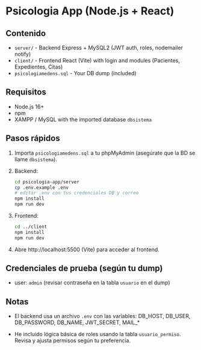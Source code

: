 # Psicologia App (Node.js + React)

## Contenido
- `server/` - Backend Express + MySQL2 (JWT auth, roles, nodemailer notify)
- `client/` - Frontend React (Vite) with login and modules (Pacientes, Expedientes, Citas)
- `psicologiamedens.sql` - Your DB dump (included)

## Requisitos
- Node.js 16+
- npm
- XAMPP / MySQL with the imported database `dbsistema`

## Pasos rápidos
1. Importa `psicologiamedens.sql` a tu phpMyAdmin (asegúrate que la BD se llame `dbsistema`).

2. Backend:

   ```bash
   cd psicologia-app/server
   cp .env.example .env
   # editar .env con tus credenciales DB y correo
   npm install
   npm run dev
   ```

3. Frontend:

   ```bash
   cd ../client
   npm install
   npm run dev
   ```

4. Abre http://localhost:5500 (Vite) para acceder al frontend.


## Credenciales de prueba (según tu dump)

- user: `admin` (revisar contraseña en la tabla `usuario` en el dump)


## Notas

- El backend usa un archivo `.env` con las variables: DB_HOST, DB_USER, DB_PASSWORD, DB_NAME, JWT_SECRET, MAIL_*

- He incluido lógica básica de roles usando la tabla `usuario_permiso`. Revisa y ajusta permisos según tu preferencia.

